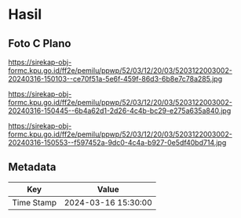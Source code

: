 # Hasil

## Foto C Plano

https://sirekap-obj-formc.kpu.go.id/ff2e/pemilu/ppwp/52/03/12/20/03/5203122003002-20240316-150103--ce70f51a-5e6f-459f-86d3-6b8e7c78a285.jpg

https://sirekap-obj-formc.kpu.go.id/ff2e/pemilu/ppwp/52/03/12/20/03/5203122003002-20240316-150445--6b4a62d1-2d26-4c4b-bc29-e275a635a840.jpg

https://sirekap-obj-formc.kpu.go.id/ff2e/pemilu/ppwp/52/03/12/20/03/5203122003002-20240316-150553--f597452a-9dc0-4c4a-b927-0e5df40bd714.jpg


## Metadata

| Key        | Value               |
| ---------- | ------------------- |
| Time Stamp | 2024-03-16 15:30:00 |



